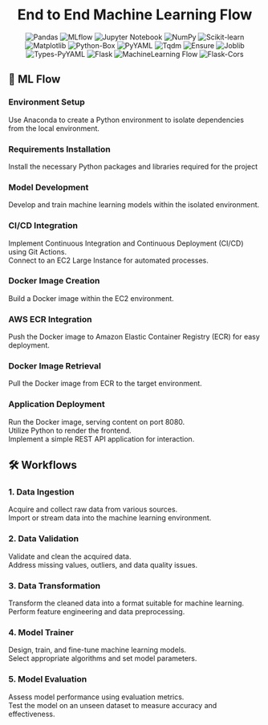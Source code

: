 <div align="center">

<h1> End to End Machine Learning Flow </h1>

![Pandas](https://img.shields.io/badge/Pandas-1.3.3-blue)
![MLflow](https://img.shields.io/badge/MLflow-2.2.2-brightgreen)
![Jupyter Notebook](https://img.shields.io/badge/Notebook-7.0.1-orange)
![NumPy](https://img.shields.io/badge/NumPy-1.21.2-blue)
![Scikit-learn](https://img.shields.io/badge/Scikit--learn-0.24.2-brightgreen)
![Matplotlib](https://img.shields.io/badge/Matplotlib-3.4.3-blue)
![Python-Box](https://img.shields.io/badge/Python--Box-6.0.2-brightgreen)
![PyYAML](https://img.shields.io/badge/PyYAML-5.4.1-orange)
![Tqdm](https://img.shields.io/badge/Tqdm-4.62.3-yellow)
![Ensure](https://img.shields.io/badge/Ensure-1.0.2-yellow)
![Joblib](https://img.shields.io/badge/Joblib-1.0.1-blue)
![Types-PyYAML](https://img.shields.io/badge/Types--PyYAML-1.3.0-orange)
![Flask](https://img.shields.io/badge/Flask-2.1.1-blue)
![MachineLearning Flow](https://img.shields.io/badge/MachineLearning%20Flow-1.0.0-blue)
![Flask-Cors](https://img.shields.io/badge/Flask--Cors-3.1.1-green)

</div>

<h2>📝 ML Flow</h2>

<h3>Environment Setup</h3>
<p>Use Anaconda to create a Python environment to isolate dependencies from the local environment.</p>
<h3>Requirements Installation</h3>
<p>Install the necessary Python packages and libraries required for the project</p>

<h3>Model Development</h3>
<p>Develop and train machine learning models within the isolated environment.</p>

<h3>CI/CD Integration</h3>
<p>Implement Continuous Integration and Continuous Deployment (CI/CD) using Git Actions. <br>
Connect to an EC2 Large Instance for automated processes.</p>

<h3>Docker Image Creation</h3>
<p>Build a Docker image within the EC2 environment.</p>

<h3>AWS ECR Integration</h3>
<p>Push the Docker image to Amazon Elastic Container Registry (ECR) for easy deployment.</p>

<h3>Docker Image Retrieval</h3>
<p>Pull the Docker image from ECR to the target environment.</p>

<h3>Application Deployment</h3>
<p>Run the Docker image, serving content on port 8080.<br>
Utilize Python to render the frontend.<br>
Implement a simple REST API application for interaction.</p>


<h2>🛠️ Workflows</h2>


<h3>1. Data Ingestion</h3>

<p>Acquire and collect raw data from various sources. <br>
Import or stream data into the machine learning environment.</p>

<h3>2. Data Validation</h3>

<p>
Validate and clean the acquired data. <br>
Address missing values, outliers, and data quality issues. </p>

<h3>3. Data Transformation</h3>

<p>Transform the cleaned data into a format suitable for machine learning. <br>
Perform feature engineering and data preprocessing.</br>

<h3>4. Model Trainer</h3>

<p>Design, train, and fine-tune machine learning models. <br>
Select appropriate algorithms and set model parameters.</p>

<h3>5. Model Evaluation</h3>
<p>Assess model performance using evaluation metrics. <br>
Test the model on an unseen dataset to measure accuracy and effectiveness.</p>